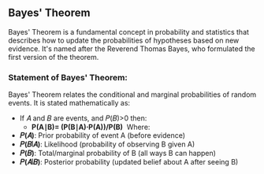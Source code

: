 ## Bayes' Theorem
Bayes' Theorem is a fundamental concept in probability and statistics that describes how to update the probabilities of hypotheses based on new evidence. It's named after the Reverend Thomas Bayes, who formulated the first version of the theorem.

### Statement of Bayes' Theorem:
Bayes' Theorem relates the conditional and marginal probabilities of random events. It is stated mathematically as:

- If 𝐴 and 𝐵 are events, and 𝑃(𝐵)>0 then:
   - **P(A∣B)= (P(B∣A)⋅P(A))/P(B)**
​
Where:
- **𝑃(𝐴)**: Prior probability of event A (before evidence)
- **𝑃(𝐵∣𝐴)**: Likelihood (probability of observing B given A)
- **𝑃(𝐵)**: Total/marginal probability of B (all ways B can happen)
- **𝑃(𝐴∣𝐵)**: Posterior probability (updated belief about A after seeing B)

